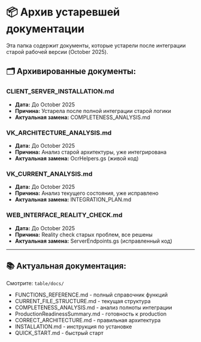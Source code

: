 # 📦 Архив устаревшей документации

Эта папка содержит документы, которые устарели после интеграции старой рабочей версии (October 2025).

## 🗂️ Архивированные документы:

### CLIENT_SERVER_INSTALLATION.md
- **Дата:** До October 2025
- **Причина:** Устарела после полной интеграции старой логики
- **Актуальная замена:** COMPLETENESS_ANALYSIS.md

### VK_ARCHITECTURE_ANALYSIS.md
- **Дата:** До October 2025
- **Причина:** Анализ старой архитектуры, уже интегрирована
- **Актуальная замена:** OcrHelpers.gs (живой код)

### VK_CURRENT_ANALYSIS.md
- **Дата:** До October 2025  
- **Причина:** Анализ текущего состояния, уже исправлено
- **Актуальная замена:** INTEGRATION_PLAN.md

### WEB_INTERFACE_REALITY_CHECK.md
- **Дата:** До October 2025
- **Причина:** Reality check старых проблем, все решены
- **Актуальная замена:** ServerEndpoints.gs (исправленный код)

---

## 📚 Актуальная документация:

Смотрите: `table/docs/`
- FUNCTIONS_REFERENCE.md - полный справочник функций
- CURRENT_FILE_STRUCTURE.md - текущая структура
- COMPLETENESS_ANALYSIS.md - анализ полноты интеграции
- ProductionReadinessSummary.md - готовность к production
- CORRECT_ARCHITECTURE.md - правильная архитектура
- INSTALLATION.md - инструкция по установке
- QUICK_START.md - быстрый старт
